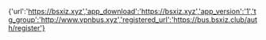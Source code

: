 {'url':'https://bsxiz.xyz','app_download':'https://bsxiz.xyz','app_version':'1','tg_group':'http://www.vpnbus.xyz','registered_url':'https://bus.bsxiz.club/auth/register'}
